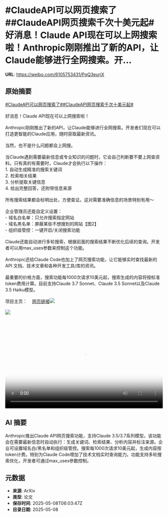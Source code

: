 # #ClaudeAPI可以网页搜索了##ClaudeAPI网页搜索千次十美元起#好消息！Claude API现在可以上网搜索啦！Anthropic刚刚推出了新的API，让Claude能够进行全网搜索。开...

**URL**: https://weibo.com/6105753431/PqQ3eurjX

## 原始摘要

<a href="https://m.weibo.cn/search?containerid=231522type%3D1%26t%3D10%26q%3D%23ClaudeAPI%E5%8F%AF%E4%BB%A5%E7%BD%91%E9%A1%B5%E6%90%9C%E7%B4%A2%E4%BA%86%23&amp;extparam=%23ClaudeAPI%E5%8F%AF%E4%BB%A5%E7%BD%91%E9%A1%B5%E6%90%9C%E7%B4%A2%E4%BA%86%23" data-hide=""><span class="surl-text">#ClaudeAPI可以网页搜索了#</span></a><a href="https://m.weibo.cn/search?containerid=231522type%3D1%26t%3D10%26q%3D%23ClaudeAPI%E7%BD%91%E9%A1%B5%E6%90%9C%E7%B4%A2%E5%8D%83%E6%AC%A1%E5%8D%81%E7%BE%8E%E5%85%83%E8%B5%B7%23&amp;extparam=%23ClaudeAPI%E7%BD%91%E9%A1%B5%E6%90%9C%E7%B4%A2%E5%8D%83%E6%AC%A1%E5%8D%81%E7%BE%8E%E5%85%83%E8%B5%B7%23" data-hide=""><span class="surl-text">#ClaudeAPI网页搜索千次十美元起#</span></a><br><br>好消息！Claude API现在可以上网搜索啦！<br><br>Anthropic刚刚推出了新的API，让Claude能够进行全网搜索。开发者们现在可以打造更智能的Claude应用，随时获取最新资讯。<br><br>当然，也不是什么问题都会上网搜。<br><br>当Claude遇到需要最新信息或专业知识的问题时，它会自己判断要不要上网查资料。只有真的有需要时，Claude才会执行以下操作：<br>1. 自动生成精准的搜索关键词<br>2. 检索相关结果<br>3. 分析提取关键信息<br>4. 给出完整回答，还附带信息来源<br><br>所有搜索结果都会标明出处，方便查证。这对需要准确信息的场景特别有用～<br><br>企业管理员还能自定义设置：<br>- 域名白名单：只允许搜索指定网站<br>- 域名黑名单：屏蔽某些不想搜到的网站【图2】<br>- 组织级管控：一键开启/关闭搜索功能<br><br>Claude还能自动进行多轮搜索，根据前面的搜索结果不断优化后续的查询。开发者可以用max_uses参数来控制这个功能。<br><br>Anthropic还给Claude Code也加上了网页搜索功能，让它能够实时查找最新的 API 文档、技术文章和各种开发工具/库的资讯。<br><br>最重要的价格方面，搜索功能每1000次请求10美元起，搜索生成的内容将按标准token费用计算。目前支持Claude 3.7 Sonnet、Claude 3.5 Sonnet以及Claude 3.5 Haiku模型。<br><br>项目主页：<a href="https://weibo.cn/sinaurl?u=https%3A%2F%2Fdocs.anthropic.com%2Fen%2Fdocs%2Fbuild-with-claude%2Ftool-use%2Fweb-search-tool" data-hide=""><span class="url-icon"><img style="width: 1rem;height: 1rem" src="https://h5.sinaimg.cn/upload/2015/09/25/3/timeline_card_small_web_default.png" referrerpolicy="no-referrer"></span><span class="surl-text">网页链接</span></a><img style="" src="https://tvax3.sinaimg.cn/large/006Fd7o3ly1i17ufg1hjyj31hc0u074z.jpg" referrerpolicy="no-referrer"><br><br><img style="" src="https://tvax4.sinaimg.cn/large/006Fd7o3gy1i17uf134jzj30zk0k0tba.jpg" referrerpolicy="no-referrer"><br><br><br clear="both"><div style="clear: both"></div><video controls="controls" poster="https://tvax2.sinaimg.cn/orj480/006Fd7o3ly1i17ufg3y1qj31hc0u074z.jpg" style="width: 100%"><source src="https://f.video.weibocdn.com/o0/jl2J5eeBlx08o4QKTlbO0104120052OY0E010.mp4?label=mp4_720p&amp;template=1280x720.25.0&amp;ori=0&amp;ps=1CwnkDw1GXwCQx&amp;Expires=1746687598&amp;ssig=NfXY8vrLB5&amp;KID=unistore,video"><source src="https://f.video.weibocdn.com/o0/XLMXstEzlx08o4QL2WHC010412002uxN0E010.mp4?label=mp4_hd&amp;template=852x480.25.0&amp;ori=0&amp;ps=1CwnkDw1GXwCQx&amp;Expires=1746687598&amp;ssig=sF%2B0KXWK94&amp;KID=unistore,video"><source src="https://f.video.weibocdn.com/o0/bvx88m1glx08o4QKyu2k010412001yVo0E010.mp4?label=mp4_ld&amp;template=640x360.25.0&amp;ori=0&amp;ps=1CwnkDw1GXwCQx&amp;Expires=1746687598&amp;ssig=blHi%2Fn%2FtgM&amp;KID=unistore,video"><p>视频无法显示，请前往<a href="https://video.weibo.com/show?fid=1034%3A5163965999677472" target="_blank" rel="noopener noreferrer">微博视频</a>观看。</p></video>

## AI 摘要

Anthropic推出Claude API网页搜索功能，支持Claude 3.5/3.7系列模型。该功能会在需要最新信息时自动执行：生成关键词、检索结果、分析内容并标注来源。企业可设置域名白/黑名单和组织级管控。搜索每1000次请求10美元起，生成内容按token计费。特别为Claude Code增加了技术文档实时查询能力。功能支持多轮搜索优化，开发者可通过max_uses参数控制。

## 元数据

- **来源**: ArXiv
- **类型**: 论文
- **保存时间**: 2025-05-08T06:03:47Z
- **目录日期**: 2025-05-08
